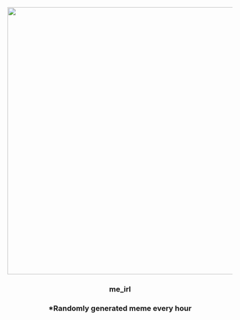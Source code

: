 <p align="center">
        <img src="https://i.redd.it/v6m537mu5vh91.jpg" width="600" height="600">
        </p>
        <h3 align="center">me_irl</h3>
        <h3 align="center">*Randomly generated meme every hour</h3>
    